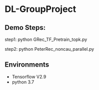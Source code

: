 # DL-GroupProject

## Demo Steps:

step1:  python GRec_TF_Pretrain_topk.py 

step2: python PeterRec_noncau_parallel.py

## Environments
* Tensorflow V2.9
* python 3.7
